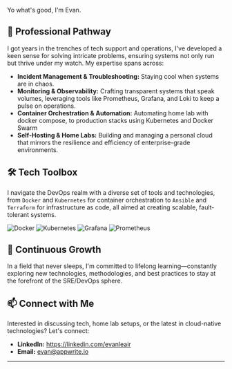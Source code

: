 Yo what's good, I'm Evan.

## 💼 Professional Pathway

I got years in the trenches of tech support and operations, I've developed a keen sense for solving intricate problems, ensuring systems not only run but thrive under my watch. My expertise spans across:

- **Incident Management & Troubleshooting:** Staying cool when systems are in chaos.
- **Monitoring & Observability:** Crafting transparent systems that speak volumes, leveraging tools like Prometheus, Grafana, and Loki to keep a pulse on operations.
- **Container Orchestration & Automation:** Automating home lab with docker compose, to production stacks using Kubernetes and Docker Swarm
- **Self-Hosting & Home Labs:** Building and managing a personal cloud that mirrors the resilience and efficiency of enterprise-grade environments.

## 🛠 Tech Toolbox

I navigate the DevOps realm with a diverse set of tools and technologies, from `Docker` and `Kubernetes` for container orchestration to `Ansible` and `Terraform` for infrastructure as code, all aimed at creating scalable, fault-tolerant systems.

![Docker](https://img.shields.io/badge/Docker-2496ED?style=for-the-badge&logo=Docker&logoColor=white) ![Kubernetes](https://img.shields.io/badge/Kubernetes-326CE5?style=for-the-badge&logo=Kubernetes&logoColor=white) ![Grafana](https://img.shields.io/badge/Grafana-F46800?style=for-the-badge&logo=Grafana&logoColor=white) ![Prometheus](https://img.shields.io/badge/Prometheus-E6522C?style=for-the-badge&logo=Prometheus&logoColor=white)


## 🌱 Continuous Growth

In a field that never sleeps, I'm committed to lifelong learning—constantly exploring new technologies, methodologies, and best practices to stay at the forefront of the SRE/DevOps sphere.

## 📫 Connect with Me

Interested in discussing tech, home lab setups, or the latest in cloud-native technologies? Let's connect:

- **LinkedIn:** https://linkedin.com/evanleair
- **Email:** evan@appwrite.io

---


